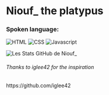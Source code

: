 # Niouf\_ the platypus


<h3>Spoken language: </h3>
<p>
  <img src="https://img.shields.io/badge/html5-%23E34F26.svg?style=for-the-badge&logo=html5&logoColor=white" alt="HTML">
  <img src="https://img.shields.io/badge/css3-%231572B6.svg?style=for-the-badge&logo=css3&logoColor=white" alt="CSS">
  <img src="https://img.shields.io/badge/JavaScript-323330?style=for-the-badge&logo=javascript&logoColor=F7DF1E" alt="Javascript">
</p>


![Les Stats GitHub de Niouf_](https://github-readme-stats.vercel.app/api?username=niouf07&show_icons=true&theme=tokyonight)




<h6>Thanks to iglee42 for the inspiration</h6>
<h7>https://github.com/iglee42</h7>
